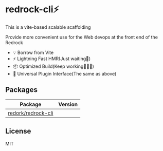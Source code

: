 # redrock-cli⚡
This is a vite-based scalable scaffolding

Provide more convenient use for the Web devops at the front end of the Redrock

- 💡 Borrow from Vite
- ⚡️ Lightning Fast HMR(Just waiting🥳)
- 📦 Optimized Build(Keep working🧑🏻‍💻)
- 🔩 Universal Plugin Interface(The same as above)



## Packages

| Package                                           | Version                                                                                                        |
| ------------------------------------------------- | :----------------------------------------------------------------------------------------------------------------------------------- |
| [redork/redrock-cli](packages/core)                             |   



## License

MIT
